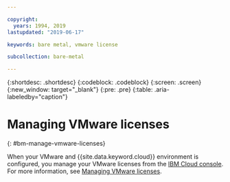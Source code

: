 ```yaml
---

copyright:
  years: 1994, 2019
lastupdated: "2019-06-17"

keywords: bare metal, vmware license

subcollection: bare-metal

---
```


{:shortdesc: .shortdesc}
{:codeblock: .codeblock}
{:screen: .screen}
{:new_window: target="_blank"}
{:pre: .pre}
{:table: .aria-labeledby="caption"}

# Managing VMware licenses
{: #bm-manage-vmware-licenses}

When your VMware and {{site.data.keyword.cloud}} environment is configured, you manage your VMware licenses from the [IBM Cloud console](https://cloud.ibm.com). For more information, see [Managing VMware licenses](/docs/vmware?topic=bare-metal-bm-manage-vmware-licenses).
